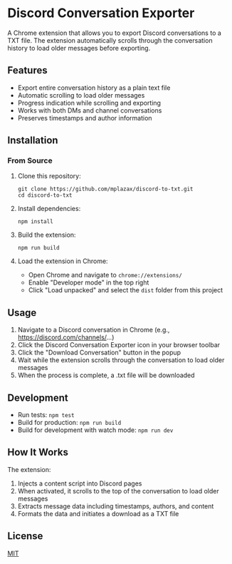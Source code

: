 # Discord Conversation Exporter

A Chrome extension that allows you to export Discord conversations to a TXT file. The extension automatically scrolls through the conversation history to load older messages before exporting.

## Features

- Export entire conversation history as a plain text file
- Automatic scrolling to load older messages
- Progress indication while scrolling and exporting
- Works with both DMs and channel conversations
- Preserves timestamps and author information

## Installation

### From Source

1. Clone this repository:

   ```
   git clone https://github.com/mplazax/discord-to-txt.git
   cd discord-to-txt
   ```

2. Install dependencies:

   ```
   npm install
   ```

3. Build the extension:

   ```
   npm run build
   ```

4. Load the extension in Chrome:
   - Open Chrome and navigate to `chrome://extensions/`
   - Enable "Developer mode" in the top right
   - Click "Load unpacked" and select the `dist` folder from this project

## Usage

1. Navigate to a Discord conversation in Chrome (e.g., https://discord.com/channels/...)
2. Click the Discord Conversation Exporter icon in your browser toolbar
3. Click the "Download Conversation" button in the popup
4. Wait while the extension scrolls through the conversation to load older messages
5. When the process is complete, a .txt file will be downloaded

## Development

- Run tests: `npm test`
- Build for production: `npm run build`
- Build for development with watch mode: `npm run dev`

## How It Works

The extension:

1. Injects a content script into Discord pages
2. When activated, it scrolls to the top of the conversation to load older messages
3. Extracts message data including timestamps, authors, and content
4. Formats the data and initiates a download as a TXT file

## License

[MIT](LICENSE)
